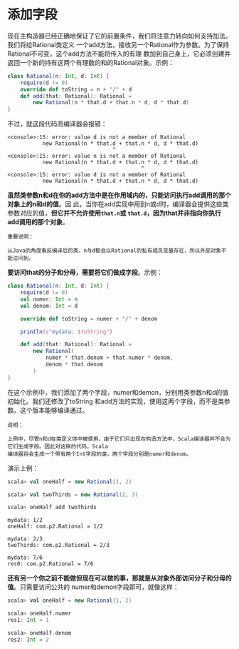 添加字段
================================================================================
现在主构造器已经正确地保证了它的前置条件，我们将注意力转向如何支持加法。我们将给Rational类定义
一个add方法，接收另一个Rational作为参数。为了保持Rational不可变，这个add方法不能将传入的有理
数加到自己身上，它必须创建并返回一个新的持有这两个有理数的和的Rational对象。示例：
```scala
class Rational(n: Int, d: Int) {
    require(d != 0)
    override def toString = n + "/" + d
    def add(that: Rational): Rational = 
        new Rational(n * that.d + that.n * d, d * that.d)
}
```
不过，就这段代码而编译器会报错：
```
<console>:15: error: value d is not a member of Rational
           new Rational(n * that.d + that.n * d, d * that.d)
                                 ^
<console>:15: error: value n is not a member of Rational
           new Rational(n * that.d + that.n * d, d * that.d)
                                          ^
<console>:15: error: value d is not a member of Rational
           new Rational(n * that.d + that.n * d, d * that.d)
```
**虽然类参数n和d在你的add方法中是在作用域内的，只能访问执行add调用的那个对象上的n和d的值**。因
此，当你在add实现中用到n或d时，编译器会提供这些类参数对应的值，**但它并不允许使用`that.n`或
`that.d`，因为that并非指向你执行add调用的那个对象**。
```
重要说明：

从Java的角度看反编译后的类，n与d都会以Rational的私有成员变量存在，所以外部对象不能访问到。
```

**要访问that的分子和分母，需要将它们做成字段**。示例：
```scala
class Rational(n: Int, d: Int) {
	require(d != 0)
	val numer: Int = n
	val denom: Int = d

	override def toString = numer + "/" + denom

	println(s"mydata: $toString")

	def add(that: Rational): Rational =
		new Rational(
			numer * that.denom + that.numer * denom,
			denom * that.denom
		)
}
```
在这个示例中，我们添加了两个字段，numer和demon，分别用类参数n和d的值初始化。我们还修改了toString
和add方法的实现，使用这两个字段，而不是类参数。这个版本能够编译通过。
```
说明：

上例中，尽管n和d在类定义体中被使用，由于它们只出现在构造方法中，Scala编译器并不会为它们生成字段。因此对这样的代码，Scala
编译器将会生成一个带有两个Int字段的类，两个字段分别是numer和denom。
```
演示上例：
```scala
scala> val oneHalf = new Rational(1, 2)

scala> val twoThirds = new Rational(2, 3)

scala> oneHalf add twoThirds
```
```
mydata: 1/2
oneHalf: com.p2.Rational = 1/2

mydata: 2/3
twoThirds: com.p2.Rational = 2/3

mydata: 7/6
res0: com.p2.Rational = 7/6
```
**还有另一个你之前不能做但现在可以做的事，那就是从对象外部访问分子和分母的值**。只需要访问公共的
numer和demon字段即可，就像这样：
```scala
scala> val oneHalf = new Rational(1, 2)

scala> oneHalf.numer
res1: Int = 1

scala> oneHalf.denom
res2: Int = 2
```
